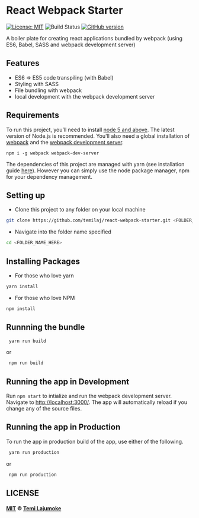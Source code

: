 # React Webpack Starter
[![License: MIT](https://img.shields.io/badge/License-MIT-brightgreen.svg)](https://opensource.org/licenses/MIT) 
![Build Status](https://travis-ci.org/temilaj/react-webpack-starter.svg?branch=master) 
[![GitHub version](https://badge.fury.io/gh/temilaj%2Freact-webpack-starter.svg)](https://badge.fury.io/gh/temilaj%2Freact-webpack-starter)

A boiler plate for creating react applications bundled by webpack (using ES6, Babel, SASS and webpack development server)

## Features
+ ES6 => ES5 code transpiling (with Babel)
+ Styling with SASS
+ File bundling with webpack
+ local development with the webpack development server

## Requirements
To run this project, you’ll need to install [node 5 and above](https://nodejs.org/en/). The latest version of Node.js is recommended. You'll also need a global installation of [webpack](https://webpack.js.org/ ) and the [webpack development server](https://webpack.js.org/configuration/dev-server/). 

```
npm i -g webpack webpack-dev-server
```

The dependencies of this project are managed with yarn (see installation guide [here](https://yarnpkg.com/en/)). However you can simply use the node package manager, npm for your dependency management.

## Setting up
+ Clone this project to any folder on your local machine
```bash
git clone https://github.com/temilaj/react-webpack-starter.git <FOLDER_NAME_HERE>
```
+ Navigate into the folder name specified
```bash
cd <FOLDER_NAME_HERE>
```

## Installing Packages
+ For those who love yarn
```bash 
yarn install
```

+ For those who love NPM
```bash 
npm install
```

## Runnning the bundle

```bash
 yarn run build
```

or 

```bash
 npm run build
```
## Running the app in Development

Run `npm start` to intialize and run the webpack development server. Navigate to [http://localhost:3000/](http://localhost:3000). The app will automatically reload if you change any of the source files.

## Running the app in Production

To run the app in production build of the app, use either of the following.

```bash
 yarn run production
```
or
```bash
 npm run production
```

## LICENSE

#### [MIT](./LICENSE) © [Temi Lajumoke](http://temilajumoke.com)